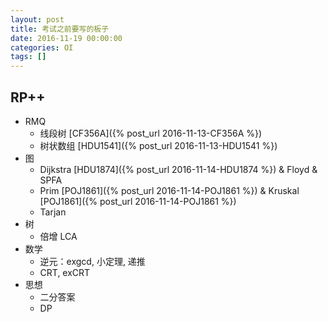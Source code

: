 ```yaml
---
layout: post
title: 考试之前要写的板子
date: 2016-11-19 00:00:00
categories: OI
tags: []
---
```


## RP++

+ RMQ
    - 线段树 [CF356A]({% post_url 2016-11-13-CF356A %})
    - 树状数组 [HDU1541]({% post_url 2016-11-13-HDU1541 %})
+ 图
    - Dijkstra [HDU1874]({% post_url 2016-11-14-HDU1874 %}) & Floyd & SPFA
    - Prim [POJ1861]({% post_url 2016-11-14-POJ1861 %}) & Kruskal [POJ1861]({% post_url 2016-11-14-POJ1861 %})
    - Tarjan
+ 树
    - 倍增 LCA
+ 数学
    - 逆元：exgcd, 小定理, 递推
    - CRT, exCRT
+ 思想
    - 二分答案
    - DP

